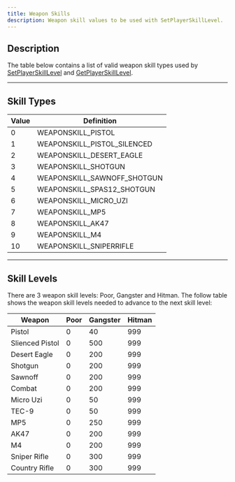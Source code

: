 ```yaml
---
title: Weapon Skills
description: Weapon skill values to be used with SetPlayerSkillLevel.
---
```


## Description

The table below contains a list of valid weapon skill types used by [SetPlayerSkillLevel](../functions/SetPlayerSkillLevel) and [GetPlayerSkillLevel](../functions/GetPlayerSkillLevel).

---

## Skill Types

| Value | Definition                  |
|-------|-----------------------------|
| 0     | WEAPONSKILL_PISTOL          |
| 1     | WEAPONSKILL_PISTOL_SILENCED |
| 2     | WEAPONSKILL_DESERT_EAGLE    |
| 3     | WEAPONSKILL_SHOTGUN         |
| 4     | WEAPONSKILL_SAWNOFF_SHOTGUN |
| 5     | WEAPONSKILL_SPAS12_SHOTGUN  |
| 6     | WEAPONSKILL_MICRO_UZI       |
| 7     | WEAPONSKILL_MP5             |
| 8     | WEAPONSKILL_AK47            |
| 9     | WEAPONSKILL_M4              |
| 10    | WEAPONSKILL_SNIPERRIFLE     |

---
  
## Skill Levels

There are 3 weapon skill levels: Poor, Gangster and Hitman. The follow table shows the weapon skill levels needed to advance to the next skill level:

| Weapon          | Poor | Gangster | Hitman |
| --------------- | ---- | -------- | ------ |
| Pistol          | 0    | 40       | 999    |
| Slienced Pistol | 0    | 500      | 999    |
| Desert Eagle    | 0    | 200      | 999    |
| Shotgun         | 0    | 200      | 999    |
| Sawnoff         | 0    | 200      | 999    |
| Combat          | 0    | 200      | 999    |
| Micro Uzi       | 0    | 50       | 999    |
| TEC-9           | 0    | 50       | 999    |
| MP5             | 0    | 250      | 999    |
| AK47            | 0    | 200      | 999    |
| M4              | 0    | 200      | 999    |
| Sniper Rifle    | 0    | 300      | 999    |
| Country Rifle   | 0    | 300      | 999    |
